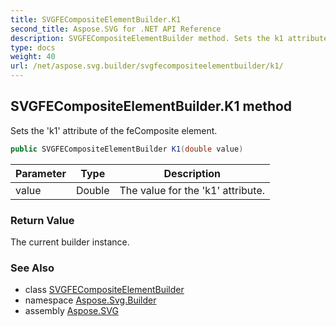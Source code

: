 ```yaml
---
title: SVGFECompositeElementBuilder.K1
second_title: Aspose.SVG for .NET API Reference
description: SVGFECompositeElementBuilder method. Sets the k1 attribute of the feComposite element
type: docs
weight: 40
url: /net/aspose.svg.builder/svgfecompositeelementbuilder/k1/
---
```

## SVGFECompositeElementBuilder.K1 method

Sets the 'k1' attribute of the feComposite element.

```csharp
public SVGFECompositeElementBuilder K1(double value)
```

| Parameter | Type | Description |
| --- | --- | --- |
| value | Double | The value for the 'k1' attribute. |

### Return Value

The current builder instance.

### See Also

* class [SVGFECompositeElementBuilder](../)
* namespace [Aspose.Svg.Builder](../../../aspose.svg.builder/)
* assembly [Aspose.SVG](../../../)
